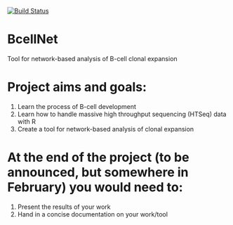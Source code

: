 [![Build Status](https://travis-ci.org/snaketron/BcellNet.svg?branch=build-system)](https://travis-ci.org/snaketron/BcellNet)

# BcellNet
Tool for network-based analysis of B-cell clonal expansion


# Project aims and goals:
1. Learn the process of B-cell development
2. Learn how to handle massive high throughput sequencing (HTSeq) data with R
3. Create a tool for network-based analysis of clonal expansion

# At the end of the project (to be announced, but somewhere in February) you would need to:
1. Present the results of your work
2. Hand in a concise documentation on your work/tool
